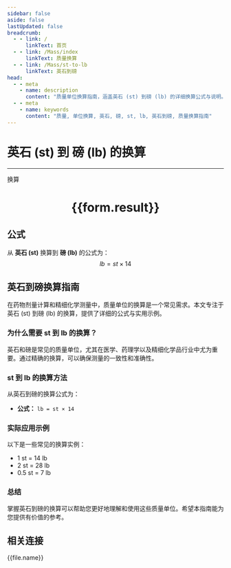 ```yaml
---
sidebar: false
aside: false
lastUpdated: false
breadcrumb:
  - - link: /
      linkText: 首页
  - - link: /Mass/index
      linkText: 质量换算
  - - link: /Mass/st-to-lb
      linkText: 英石到磅
head:
  - - meta
    - name: description
      content: "质量单位换算指南，涵盖英石 (st) 到磅 (lb) 的详细换算公式与说明。"
  - - meta
    - name: keywords
      content: "质量, 单位换算, 英石, 磅, st, lb, 英石到磅, 质量换算指南"
---
```

# 英石 (st) 到 磅 (lb) 的换算
---
<script setup>
import { onMounted, reactive, inject, ref } from 'vue'
import { NButton, NForm, NFormItem, NInput, NInputNumber, NSelect, NCard, useMessage,NGrid ,NGi } from 'naive-ui'
import { defineClientComponent } from 'vitepress'
import { Mass } from '../../files';

const convert = inject('convert')

const form = reactive({
  number: null,
  result: '',
})

const convertHandler = () => {
  if (form.number !== null && !isNaN(form.number)) {
    const convertedValue = parseFloat(form.number) * 14
    form.result = `${form.number}st = ${convertedValue.toFixed(0)}lb`
  } else {
    form.result = '请输入有效的数值。'
  }
}
</script>

<n-form size="large" :model="form">
  <n-form-item label="英石 (st)">
    <n-input-number v-model:value="form.number" placeholder="输入英石" style="width: 100%" />
  </n-form-item>
  <n-form-item>
    <n-button type="info" @click="convertHandler" block>换算</n-button>
  </n-form-item>
</n-form>

<n-card  embedded :bordered="false" hoverable>
  <div  style="text-align:center">
    <h1>{{form.result}}</h1>
  </div>
</n-card>

## 公式

从 **英石 (st)** 换算到 **磅 (lb)** 的公式为：
$$ lb = st \times 14 $$

## 英石到磅换算指南

在药物剂量计算和精细化学测量中，质量单位的换算是一个常见需求。本文专注于英石 (st) 到磅 (lb) 的换算，提供了详细的公式与实用示例。

### 为什么需要 st 到 lb 的换算？

英石和磅是常见的质量单位，尤其在医学、药理学以及精细化学品行业中尤为重要。通过精确的换算，可以确保测量的一致性和准确性。

### st 到 lb 的换算方法

从英石到磅的换算公式为：

- **公式：** `lb = st × 14`

### 实际应用示例

以下是一些常见的换算实例：

- 1 st = 14 lb
- 2 st = 28 lb
- 0.5 st = 7 lb

### 总结

掌握英石到磅的换算可以帮助您更好地理解和使用这些质量单位。希望本指南能为您提供有价值的参考。

## 相关连接
<n-grid x-gap="12" :cols="2">
  <n-gi v-for="(file, index) in Mass" :key="index">
    <n-button
      text
      tag="a"
      :href="file.path"
      type="info"
    >
      {{file.name}}
    </n-button>
  </n-gi>
</n-grid>